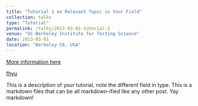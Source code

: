 ```yaml
---
title: "Tutorial 1 on Relevant Topic in Your Field"
collection: talks
type: "Tutorial"
permalink: /talks/2013-03-01-tutorial-1
venue: "UC-Berkeley Institute for Testing Science"
date: 2013-03-01
location: "Berkeley CA, USA"
---
```


[More information here](http://exampleurl.com)

[fhyu](http://codeforces.com)

This is a description of your tutorial, note the different field in type. This is a markdown files that can be all markdown-ified like any other post. Yay markdown!
